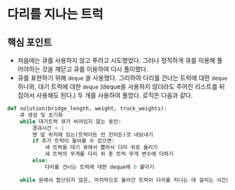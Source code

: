 # 다리를 지나는 트럭

## 핵심 포인트

- 처음에는 큐를 사용하지 않고 푸려고 시도했었다. 그러나 정직하게 큐를 이용해 풀어야하는 것을 깨닫고 큐를 이용하여 다시 풀이했다.
- 큐를 표현하기 위해 `deque` 을 사용했다. 그리하여 다리를 건너는 트럭에 대한 `deque` 하나와, 대기 트럭에 대한 `deque` (deque을 사용하지 않더라도 주어진 리스트를 뒤집어서 사용해도 된다.) 두 개를 사용하여 풀었다. 로직은 다음과 같다.


```python
def solution(bridge_length, weight, truck_weights):
    큐 생성 및 초기화
    while 대기트럭 큐가 비어있지 않는 동안:
        경과시간 + 1
        맨 앞 위치에 있는(트럭이든 빈 칸이든)것 내보내기
        if 추가 트럭이 들어올 수 있으면:
            새 트럭을 대기 큐에서 뽑아서 다리 위로 올리기
            새 트럭의 무게를 다리 위 총 트럭 무게 변수에 더하기
        else:
            다리를 건너는 트럭에 대한 deque에 0 붙이기
    
    while 문에서 합산되지 않은, 마지막으로 올라간 트럭이 다리를 지나는 데 걸리는 시간을 더하여 return 해준다.
```

